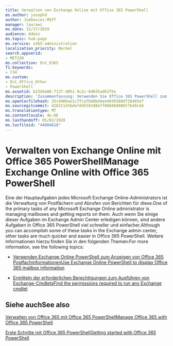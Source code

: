 ```yaml
---
title: Verwalten von Exchange Online mit Office 365 PowerShell
ms.author: josephd
author: JoeDavies-MSFT
manager: laurawi
ms.date: 12/17/2019
audience: Admin
ms.topic: hub-page
ms.service: o365-administration
localization_priority: Normal
search.appverid:
- MET150
ms.collection: Ent_O365
f1.keywords:
- CSH
ms.custom:
- Ent_Office_Other
- PowerShell
ms.assetid: b23dda88-f137-4051-9c2c-84035ad63f5e
description: 'Zusammenfassung: Verwenden Sie Office 365 PowerShell zum Verwalten von Microsoft Exchange Online, einschließlich Anzeigen der Postfachkonfiguration und erweiterter Berichte.'
ms.openlocfilehash: 25cd466ae1c7fca7bb8bd4e44036588df28403ef
ms.sourcegitcommit: d1022143bdefdd5583d8eff08046808657b49c94
ms.translationtype: MT
ms.contentlocale: de-DE
ms.lasthandoff: 05/02/2020
ms.locfileid: "44004618"
---
```

# <a name="manage-exchange-online-with-office-365-powershell"></a><span data-ttu-id="831ea-103">Verwalten von Exchange Online mit Office 365 PowerShell</span><span class="sxs-lookup"><span data-stu-id="831ea-103">Manage Exchange Online with Office 365 PowerShell</span></span>

<span data-ttu-id="831ea-104">Eine der Hauptaufgaben jedes Microsoft Exchange Online-Administrators ist die Verwaltung von Postfächern und Abrufen von Berichten für diese.</span><span class="sxs-lookup"><span data-stu-id="831ea-104">One of the primary tasks of any Microsoft Exchange Online administrator is managing mailboxes and getting reports on them.</span></span> <span data-ttu-id="831ea-105">Auch wenn Sie einige dieser Aufgaben im Exchange Admin Center erledigen können, sind andere Aufgaben in Office 365 PowerShell viel schneller und einfacher.</span><span class="sxs-lookup"><span data-stu-id="831ea-105">Although you can accomplish some of these tasks in the Exchange admin center, other tasks are much quicker and easier in Office 365 PowerShell.</span></span> <span data-ttu-id="831ea-106">Weitere Informationen hierzu finden Sie in den folgenden Themen:</span><span class="sxs-lookup"><span data-stu-id="831ea-106">For more information, see the following topics:</span></span>
  
- [<span data-ttu-id="831ea-107">Verwenden Exchange Online PowerShell zum Anzeigen von Office 365 Postfachinformationen</span><span class="sxs-lookup"><span data-stu-id="831ea-107">Use Exchange Online PowerShell to display Office 365 mailbox information</span></span>](https://docs.microsoft.com/exchange/recipients-in-exchange-online/manage-user-mailboxes/use-powershell-to-display-mailbox-information)
    
- [<span data-ttu-id="831ea-108">Ermitteln der erforderlichen Berechtigungen zum Ausführen von Exchange-Cmdlets</span><span class="sxs-lookup"><span data-stu-id="831ea-108">Find the permissions required to run any Exchange cmdlet</span></span>](https://docs.microsoft.com/powershell/exchange/exchange-server/find-exchange-cmdlet-permissions)
    
## <a name="see-also"></a><span data-ttu-id="831ea-109">Siehe auch</span><span class="sxs-lookup"><span data-stu-id="831ea-109">See also</span></span>

[<span data-ttu-id="831ea-110">Verwalten von Office 365 mit Office 365 PowerShell</span><span class="sxs-lookup"><span data-stu-id="831ea-110">Manage Office 365 with Office 365 PowerShell</span></span>](manage-office-365-with-office-365-powershell.md)
  
[<span data-ttu-id="831ea-111">Erste Schritte mit Office 365 PowerShell</span><span class="sxs-lookup"><span data-stu-id="831ea-111">Getting started with Office 365 PowerShell</span></span>](getting-started-with-office-365-powershell.md)

